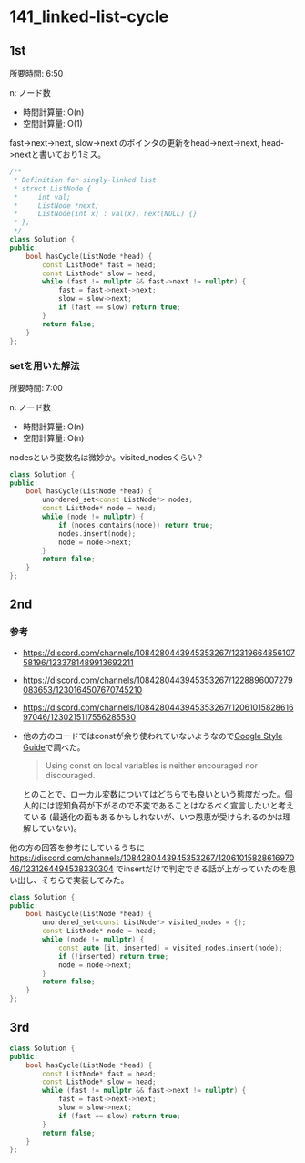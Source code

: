 # 141_linked-list-cycle

## 1st

所要時間: 6:50

n: ノード数
- 時間計算量: O(n)
- 空間計算量: O(1)

fast->next->next, slow->next のポインタの更新をhead->next->next, head->nextと書いており1ミス。

```cpp
/**
 * Definition for singly-linked list.
 * struct ListNode {
 *     int val;
 *     ListNode *next;
 *     ListNode(int x) : val(x), next(NULL) {}
 * };
 */
class Solution {
public:
    bool hasCycle(ListNode *head) {
        const ListNode* fast = head;
        const ListNode* slow = head;
        while (fast != nullptr && fast->next != nullptr) {
            fast = fast->next->next;
            slow = slow->next;
            if (fast == slow) return true;
        }
        return false;
    }
};
```

### setを用いた解法

所要時間: 7:00

n: ノード数
- 時間計算量: O(n)
- 空間計算量: O(n)

nodesという変数名は微妙か。visited_nodesくらい？

```cpp
class Solution {
public:
    bool hasCycle(ListNode *head) {
        unordered_set<const ListNode*> nodes;
        const ListNode* node = head;
        while (node != nullptr) {
            if (nodes.contains(node)) return true;
            nodes.insert(node);
            node = node->next;
        }
        return false;
    }
};
```


## 2nd

### 参考

- https://discord.com/channels/1084280443945353267/1231966485610758196/1233781489913692211
- https://discord.com/channels/1084280443945353267/1228896007279083653/1230164507670745210
- https://discord.com/channels/1084280443945353267/1206101582861697046/1230215117556285530
- 他の方のコードではconstが余り使われていないようなので[Google Style Guide](https://google.github.io/styleguide/cppguide.html#Use_of_const)で調べた。
  > Using const on local variables is neither encouraged nor discouraged.

  とのことで、ローカル変数についてはどちらでも良いという態度だった。個人的には認知負荷が下がるので不変であることはなるべく宣言したいと考えている (最適化の面もあるかもしれないが、いつ恩恵が受けられるのかは理解していない)。



他の方の回答を参考にしているうちに https://discord.com/channels/1084280443945353267/1206101582861697046/1231264494538330304 でinsertだけで判定できる話が上がっていたのを思い出し、そちらで実装してみた。

```cpp
class Solution {
public:
    bool hasCycle(ListNode *head) {
        unordered_set<const ListNode*> visited_nodes = {};
        const ListNode* node = head;
        while (node != nullptr) {
            const auto [it, inserted] = visited_nodes.insert(node);
            if (!inserted) return true;
            node = node->next;
        }
        return false;
    }
};
```


## 3rd

```cpp
class Solution {
public:
    bool hasCycle(ListNode *head) {
        const ListNode* fast = head;
        const ListNode* slow = head;
        while (fast != nullptr && fast->next != nullptr) {
            fast = fast->next->next;
            slow = slow->next;
            if (fast == slow) return true;
        }
        return false;
    }
};
```
